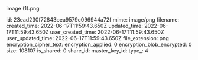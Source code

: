 image (1).png

id: 23ead230f72843bea9579c096944a72f
mime: image/png
filename: 
created_time: 2022-06-17T11:59:43.650Z
updated_time: 2022-06-17T11:59:43.650Z
user_created_time: 2022-06-17T11:59:43.650Z
user_updated_time: 2022-06-17T11:59:43.650Z
file_extension: png
encryption_cipher_text: 
encryption_applied: 0
encryption_blob_encrypted: 0
size: 108107
is_shared: 0
share_id: 
master_key_id: 
type_: 4
